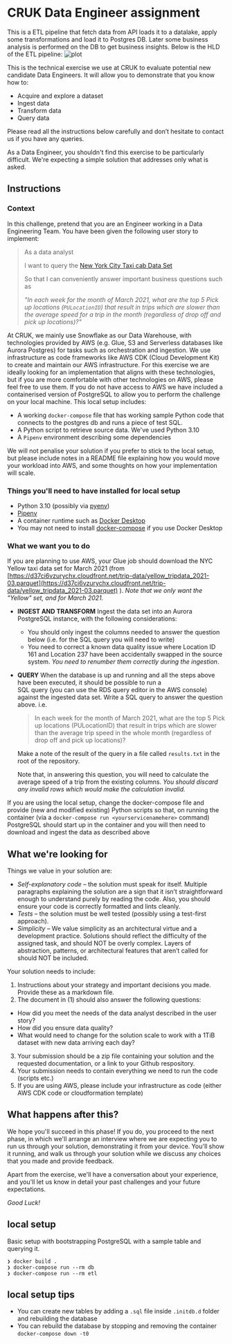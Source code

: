# CRUK Data Engineer assignment
This is a ETL pipeline that fetch data from API loads it to a datalake, apply some transformations and load it to Postgres DB. Later some business analysis is performed on the DB to get business insights.
Below is the HLD of the ETL pipeline:
![plot](./Users/postmalone/Downloads/hld.png)



This is the technical exercise we use at CRUK to evaluate potential new candidate Data Engineers. It will allow 
you to demonstrate that you know how to: 

* Acquire and explore a dataset
* Ingest data
* Transform data
* Query data

Please read all the instructions below carefully and don’t hesitate to contact us if you have any queries.

As a Data Engineer, you shouldn't find this exercise to be particularly difficult. We're expecting a simple solution
that addresses only what is asked.

## Instructions

### Context
In this challenge, pretend that you are an Engineer working in a Data Engineering Team. You have been given the following user story to implement:

> As a data analyst
> 
> I want to query the [New York City Taxi cab Data Set](https://www1.nyc.gov/site/tlc/about/tlc-trip-record-data.page)
> 
> So that I can conveniently answer important business questions such as 
>
>    _"In each week for the month of March 2021, what are the top 5 Pick up locations (`PULocationID`) 
>    that result in trips which are slower than the average speed for a trip in the month 
>    (regardless of drop off and pick up locations)?"_

At CRUK, we mainly use Snowflake as our Data Warehouse, with technologies provided by AWS (e.g. Glue, S3 and Serverless databases like Aurora Postgres) for tasks such as orchestration and ingestion. We use infrastructure as code frameworks like AWS CDK (Cloud Development Kit) to create and maintain our AWS infrastructure. For this exercise we are ideally looking for an implementation that aligns with these technologies, but if you are more comfortable with other technologies on AWS, please feel free to use them. If you do not have access to AWS we have included a containerised version of PostgreSQL to allow you to perform the challenge on your local machine. This local setup includes:

* A working `docker-compose` file that has working sample Python code that connects to the postgres db and runs a piece of test SQL.
* A Python script to retrieve source data. We've used Python 3.10
* A `Pipenv` environment describing some dependencies 

We will not penalise your solution if you prefer to stick to the local setup, but please include notes in a README file explaining how you would move your workload into AWS, and some thoughts on how your implementation will scale. 

### Things you'll need to have installed for local setup

* Python 3.10 (possibly via [pyenv](https://github.com/pyenv/pyenv))
* [Pipenv](https://pipenv.pypa.io/en/latest/)
* A container runtime such as [Docker Desktop](https://www.docker.com/products/docker-desktop/)
* You may not need to install [docker-compose](https://github.com/docker/compose/releases) if you use Docker Desktop

### What we want you to do
If you are planning to use AWS, your Glue job should download the NYC Yellow taxi data set for March 2021
  (from [https://d37ci6vzurychx.cloudfront.net/trip-data/yellow_tripdata_2021-03.parquet](https://d37ci6vzurychx.cloudfront.net/trip-data/yellow_tripdata_2021-03.parquet) ). *Note that we only want the "Yellow" set, and for March 2021.*
* **INGEST AND TRANSFORM** Ingest the data set into an Aurora PostgreSQL instance, with the following considerations:
  * You should only ingest the columns needed to answer the question below (i.e. for the SQL query you will need to write)
  * You need to correct a known data quality issue where Location ID 161 and Location 237 have been accidentally swapped in the source system. *You need to renumber them correctly during the ingestion*.
* **QUERY** When the database is up and running and all the steps above have been executed, it should be possible to run a  
  SQL query (you can use the RDS query editor in the AWS console) against the ingested data set. Write a SQL query to answer the question above. i.e.

     > In each week for the month of March 2021, what are the top 5 Pick up locations (PULocationID) 
     that result in trips which are slower than the average trip speed in the whole month 
     (regardless of drop off and pick up locations)?
  
     Make a note of the result of the query in a file called `results.txt` in the root of the repository.

     Note that, in answering this question, you will need to calculate the average speed of a trip from the existing columns. *You should
     discard any invalid rows which would make the calculation invalid.*

If you are using the local setup, change the docker-compose file and provide (new and modified existing) Python scripts so that,
on running the container (via a `docker-compose run <yourservicenamehere>` command) PostgreSQL should start up in the container and you will then need to download and ingest the data as described above


## What we're looking for
Things we value in your solution are:
* _Self-explanatory code_ – the solution must speak for itself. Multiple paragraphs explaining the solution are a sign that it isn’t straightforward enough to understand purely by reading the code. Also, you should ensure your code is correctly formatted and lints cleanly.
* _Tests_ – the solution must be well tested (possibly using a test-first approach).
* _Simplicity_ – We value simplicity as an architectural virtue and a development practice. Solutions should reflect the difficulty of the assigned task, and should NOT be overly complex. Layers of abstraction, patterns, or architectural features that aren’t called for should NOT be included.

Your solution needs to include:

1. Instructions about your strategy and important decisions you made. Provide these as a markdown file.
2. The document in (1) should also answer the following questions:
* How did you meet the needs of the data analyst described in the user story?
* How did you ensure data quality?
* What would need to change for the solution scale to work with a 1TiB dataset with new data arriving each day?
3. Your submission should be a zip file containing your solution and the requested documentation, or a link to your Github respository.
4. Your submission needs to contain everything we need to run the code (scripts etc.)
5. If you are using AWS, please include your infrastructure as code (either AWS CDK code or cloudformation template)

## What happens after this?
We hope you'll succeed in this phase! If you do, you proceed to the next phase, in which we'll arrange an interview
where we are expecting you to run us through your solution, demonstrating it from your device. You'll show it running, and walk us 
through your solution while we discuss any choices that you made and provide feedback.

Apart from the exercise, we'll have a conversation about your experience, and you'll 
let us know in detail your past challenges and your future expectations.

*Good Luck!*

## local setup

Basic setup with bootstrapping PostgreSQL with a sample table and querying it.

```
❯ docker build .
❯ docker-compose run --rm db
❯ docker-compose run --rm etl
```

## local setup tips

- You can create new tables by adding a `.sql` file inside `.initdb.d` folder and rebuilding the database
- You can rebuild the database by stopping and removing the container `docker-compose down -t0`

